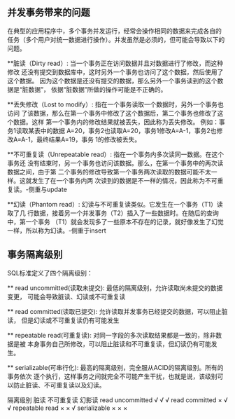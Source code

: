 ## 并发事务带来的问题
在典型的应用程序中，多个事务并发运行，经常会操作相同的数据来完成各自的
任务（多个用户对统一数据进行操作）。并发虽然是必须的，但可能会导致以下的问题。

**脏读（Dirty read）: 当一个事务正在访问数据并且对数据进行了修改，而这种修改
还没有提交到数据库中，这时另外一个事务也访问了这个数据，然后使用了这个数据。
因为这个数据是还没有提交的数据，那么另外一个事务读到的这个数据是“脏数据”，
依据“脏数据”所做的操作可能是不正确的。

**丢失修改（Lost to modify）: 指在一个事务读取一个数据时，另外一个事务也访问
了该数据，那么在第一个事务中修改了这个数据后，第二个事务也修改了这个数据。这样
第一个事务内的修改结果就被丢失，因此称为丢失修改。	例如：事务1读取某表中的数据
A=20，事务2也读取A=20，事务1修改A=A-1，事务2也修改A=A-1，最终结果A=19，事务
1的修改被丢失。

**不可重复读（Unrepeatable read）: 指在一个事务内多次读同一数据。在这个事务还
没有结束时，另一个事务也访问该数据。那么，在第一个事务中的两次读数据之间，由于第
二个事务的修改导致第一个事务两次读取的数据可能不太一样。这就发生了在一个事务内两
次读到的数据是不一样的情况，因此称为不可重复读。-侧重与update

**幻读（Phantom read）: 幻读与不可重复读类似。它发生在一个事务（T1）读取了几
行数据，接着另一个并发事务（T2）插入了一些数据时。在随后的查询中，第一个事务
（T1）就会发现多了一些原本不存在的记录，就好像发生了幻觉一样，所以称为幻读。-侧重于insert

## 事务隔离级别
SQL标准定义了四个隔离级别：

** read uncommitted(读取未提交): 最低的隔离级别，允许读取尚未提交的数据变更，
可能会导致脏读、幻读或不可重复读

** read committed(读取已提交): 允许读取并发事务已经提交的数据，可以阻止脏读，
但是幻读或不可重复读仍有可能发生

** repeatable read(可重复读): 对同一字段的多次读取结果都是一致的，除非数据是被
本身事务自己所修改，可以阻止脏读和不可重复读，但幻读仍有可能发生。

** serializable(可串行化): 最高的隔离级别，完全服从ACID的隔离级别。所有的事务依次
逐个执行，这样事务之间就完全不可能产生干扰，也就是说，该级别可以防止脏读、不可重复读以及幻读。

隔离级别	             脏读	不可重复读	幻影读
read uncommitted	  √	       √	      √
read committed        ×	       √	      √
repeatable read       ×	       ×	      √
serializable	      ×	       ×          ×